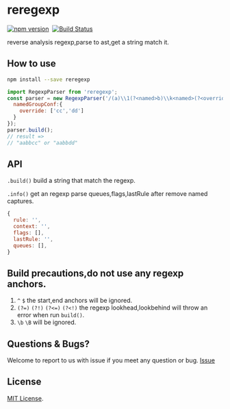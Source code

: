 # reregexp

[![npm version](https://badge.fury.io/js/reregexp.svg)](https://badge.fury.io/js/reregexp)&nbsp;&nbsp;[![Build Status](https://travis-ci.org/suchjs/reregexp.svg?branch=master)](https://travis-ci.org/suchjs/reregexp)

reverse analysis regexp,parse to ast,get a string match it.

## How to use
```bash
npm install --save reregexp
```
```javascript
import RegexpParser from 'reregexp';
const parser = new RegexpParser('/(a)\\1(?<named>b)\\k<named>(?<override>\\w+)/',{
  namedGroupConf:{
    override: ['cc','dd']
  }
});
parser.build();
// result =>
// "aabbcc" or "aabbdd"

```
## API
`.build()` build a string that match the regexp.

`.info()` get an regexp parse queues,flags,lastRule after remove named captures.
```javascript
{
  rule: '',
  context: '',
  flags: [],
  lastRule: '',
  queues: [],
}
```
## Build precautions,do not use any regexp anchors.
1. `^` `$` the start,end anchors will be ignored.
2. `(?=)` `(?!)` `(?<=)` `(?<!)` the regexp lookhead,lookbehind will throw an error when run `build()`.
3. `\b` `\B` will be ignored.

## Questions & Bugs?
Welcome to report to us with issue if you meet any question or bug. [Issue](https://github.com/suchjs/reregexp/issues)

## License
[MIT License](./LICENSE).